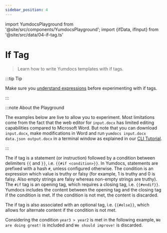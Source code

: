 ```yaml
---
sidebar_position: 4
---
```


import YumdocsPlayground from '@site/src/components/YumdocsPlayground';
import {ifData, ifInput} from '@site/src/data/04-if-tag.ts'

# If Tag

> Learn how to write Yumdocs templates with if tags.

:::tip Tip

Make sure you [understand expressions](./01-expressions.md) before experimenting with if tags.

:::

:::note About the Playground

The examples below are live to allow you to experiment. Most limitations come from the fact that the web editor
for `input.docx` has limited editing capabilities compared to Microsoft Word. But note that you can download `input.docx`,
make modifications in Word and run `yumdocs input.docx data.json output.docx` in a terminal window as explained
in our [CLI Tutorial](../tutorials/04-cli-tutorial.md).

:::

The if tag is a statement (or instruction) followed by a condition between delimiters `{{` and `}}`, i.e. `{{#if <condition>}}`.
In Yumdocs, statements are prefixed with a hash `#`, unless configured otherwise.
The condition is an expression which value is truthy or falsy
(for example, 1 is truthy and 0 is falsy. Also empty strings are falsy whereas non-empty strings are truthy).
The `#if` tag is an opening tag, which requires a closing tag, i.e. `{{#endif}}`.
Yumdocs includes the content between the opening tag and the closing tag if the condition is met.
If the condition is not met, the content is discarded.

The if tag is also associated with an optional tag, i.e. `{{#else}}`,
which allows for alternate content if the condition is not met. 

Considering the condition `year3 > year2` is met in the following example,
`We are doing great!` is included and `We should improve!` is discarded.

<YumdocsPlayground data={ifData} input={ifInput}></YumdocsPlayground>
